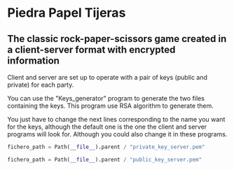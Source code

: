 # Piedra Papel Tijeras
## The classic rock-paper-scissors game created in a client-server format with encrypted information
Client and server are set up to operate with a pair of keys (public and private) for each party.

You can use the "Keys_generator" program to generate the two files containing the keys. This program use RSA algorithm to generate them.

You just have to change the next lines corresponding to the name you want for the keys, although the default one is the one the client and server programs will look for. Although you could also change it in these programs.

```python
fichero_path = Path(__file__).parent / "private_key_server.pem"

fichero_path = Path(__file__).parent / "public_key_server.pem"
```
